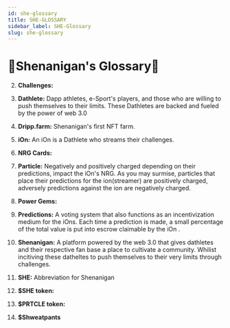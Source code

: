 ```yaml
---
id: she-glossary
title: SHE-GLOSSARY
sidebar_label: SHE-Glossary
slug: she-glossary
---
```


# 🤸Shenanigan's Glossary🤸

2. **Challenges:** 

2. **Dathlete:** Dapp athletes, e-Sport's players, and those who are willing to push themselves to their limits. These Dathletes are backed and fueled by the power of web 3.0 

3. **Dripp.farm:** Shenanigan's first NFT farm.

4. **iOn:** An iOn is a Dathlete who streams their challenges. 

6. **NRG Cards:**

7. **Particle:** Negatively and positively charged depending on their predictions, impact the iOn's NRG. As you may surmise, particles that place their predictions for the ion(streamer) are positively charged, adversely predictions against the ion are negatively charged.

8. **Power Gems:** 

8. **Predictions:** A voting system that also functions as an incentivization medium for the iOns. Each time a prediction is made, a small percentage of the total value is put into escrow claimable by the iOn . 

8. **Shenanigan:** A platform powered by the web 3.0 that gives dathletes and their respective fan base a place to cultivate a community. Whilist incitiving these datheltes to push themselves to their very limits through challenges. 

9. **SHE:** Abbreviation for Shenanigan

14. **$SHE token:**

14. **$PRTCLE token:**

15. **$Shweatpants**